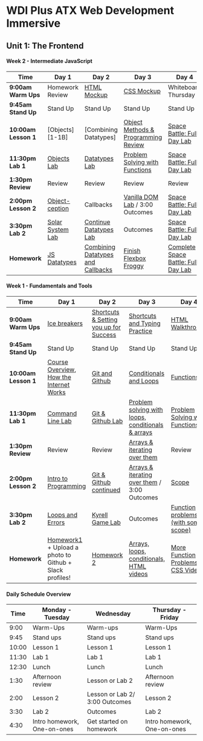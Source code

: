 # WDI Plus ATX Web Development Immersive

## Unit 1: The Frontend
<!--
#### Week 3 - The DOM

Time | Day 1 |    Day 2       | Day 3      | Day 4     | Day  5                                    |
----- | -------- | --------------   | ----------    | --------  | ---------   |
 **9:00am Warm Ups** | Review Homework   | [Responsive Mockup pt 2][1-2A] | [Whiteboard Wednesdays][1-3A]   |[Animation Warm Up][1-3A]         | [Project Scope and Game Design][1-4A]|
 **9:45am Stand Up** | Stand Up   | Stand Up | Stand Up | Stand Up | Stand Up |
 **10:00am Lesson 1** | [CSS Animate][1-1B]    |  [Programmatic DOM]     | [DOM, Events, 'this' Keyword review][1-2B]           | [PokeAsquare][1-3B]      | [Project 1][1-4B]       |  
 **11:30pm Lab 1** | [Animated 404 Lab][1-1C]     |  [Grids and Pyramids][1-2C]   | [Calculator Lab][1-2C]   | [Shape Clicker Lab][1-3C] | [Project 1][1-4C]     |
**1:30pm Review** | Review | Review | Review | Review | Review |
**2:00pm Lesson 2** | [jQuery DOM][1-1D]    |   [Intro to Events][1-2D]  | [Finishing morning lab OR Todo list lesson???][1-2D] / 3:00 Outcomes     | [PokeAsquare Cont. ?][1-3C] | [Project 1 Approvals][1-4D]
**3:30pm Lab 2** | [jQuery Lab][1-1E]    |   [Finishing morning lab OR TODO list lesson][1-2E] | Outcomes | [Tic Tac Toe Lab][1-3C] | [Project 1][2-4E]   |
**Homework** | [jQuery Homework][3-1F]  | [jQuery LOTR][3-2F] | [DOM hangman][3-3F]  | [Finish Tic Tac Toe/ watch Live code of Space Invaders][3-4F] | Project 1 |

[2-1A]: #
[2-1B]: w02/d01/m2-gh-lab/ "Git and GitHub lab"
[2-1C]: w02/d01/m3-callbacks/ "Callbacks"
[2-1D]: w02/d01/m4-building-iterators/ "Callbacks lab"
[2-1E]: https://vimeo.com/36579366 "Brett Victor on Vimeo"
[3-1F]: https://git.generalassemb.ly/WDIplus-ATX/Student-Homework-Repo "jQuery Homework"

[2-2A]: w02/d02/m1-js-calculator-lab/ "JavaScript calculator Lab"
[2-2B]: w02/d02/m1-js-calculator-lab/ "JavaScript calculator Lab"
[3-2C]: w02/d02/m3-css-responsive-design/ "Responsive CSS"
[2-2D]: w02/d02/m4-html-forms "HTML Forms"
[2-2E]: w02/d02/hmwk-microblog/ "Microblog Lab"
[3-2F]: https://git.generalassemb.ly/WDIplus-ATX/Student-Homework-Repo 'jQuery LOTR'

[2-3A]: w02/d03/m1-intro-jquery/ "Intro to jQuery"
[2-3B]: w02/d03/m2-intermediate-jquery/ "Intermediate jQuery"
[2-3C]: w02/d03/m3-bootstrap/ "Bootstrap Intro"
[2-3D]: w02/d03/m4-forms-with-jquery/ "Forms with jQuery"
[3-3F]: https://git.generalassemb.ly/WDIplus-ATX/Student-Homework-Repo 'DOM Hangman'
[3-4F]: https://git.generalassemb.ly/WDIplus-ATX/Student-Homework-Repo 'Finish Tic Tac Toe/ watch Live code of Space Invaders'

[2-4A]: w02/d04/m1-js-prototypes "JS Prototypes"
[2-4B]: w02/d04/m2-jquery-form-practice "More Practice"
[2-4C]: w02/d04/m3-ajax/ "AJAX"
[2-4D]: w02/d04/m4-ajax-lab/ "AJAX Lab"
[2-4E]: # " "
[2-5A]: w02/d05/m1-OOP-flower-lab/ "Flower Power OOP Lab"
[2-5B]: # "Review"
[2-5C]: w02/d05/m4-create-an-issue/ "Create an Issue"
[2-5D]: # " "
[2-5E]: w02/d05/hmwk-fix-an-issue/ "Fix an Issue"
-->

#### Week 2 - Intermediate JavaScript

Time | Day 1 |    Day 2       | Day 3      | Day 4     | Day  5                                    |
----- | -------- | --------------   | ----------    | --------  | ---------   |
 **9:00am Warm Ups** |  Homework Review  | [HTML Mockup][2-2A] | [CSS Mockup][2-3A]   |Whiteboard Thursday         | [Flexbox Froggy][2-4A] |
 **9:45am Stand Up** | Stand Up   | Stand Up | Stand Up | Stand Up | Stand Up ||
 **10:00am Lesson 1** | [Objects][1-1B]    |  [Combining Datatypes]     | [Object Methods & Programming Review][1-2B]           | [Space Battle: Full Day Lab][2-3B]      | [Advanced HTML & CSS][1-4B]       |  
 **11:30pm Lab 1** | [Objects Lab][2-2C]  |  [Datatypes Lab][2-1C]  | [Problem Solving with Functions][1-2C]         | [Space Battle: Full Day Lab][2-3B] | [Advanced HTML & CSS Lab][1-4C]     |
**1:30pm Review** | Review | Review | Review | Review | Review |
**2:00pm Lesson 2** | [Object-ception][1-1D]    |   Callbacks  | [Vanilla DOM Lab][2-4E] / 3:00 Outcomes     | [Space Battle: Full Day Lab][2-3B] | [DOM Intro][1-4D]
**3:30pm Lab 2** | [Solar System Lab][2-1E] |  [Continue Datatypes Lab][2-2E] | Outcomes | [Space Battle: Full Day Lab][2-3B] | [Vanilla DOM Lab][2-4E]   |
**Homework** | [JS Datatypes][2-1F]  | [Combining Datatypes and Callbacks][2-2F] | [Finish Flexbox Froggy][2-4E]  | [Complete Space Battle: Full Day Lab][2-3B] | [Combining Datatypes and Callbacks][2-2F]  |

[2-1A]: #
[2-1B]: w02/d01/m2-gh-lab/ "Git and GitHub lab"
[2-1C]: https://git.generalassemb.ly/WDIplus-ATX/combining-datatypes-morning-lab/blob/master/README.md 'Combining Datatypes Lab'
[2-1D]: w02/d01/m4-building-iterators/ "Callbacks lab"
[2-1E]: https://git.generalassemb.ly/WDIplus-ATX/Afternoon-lab-solarsystem "Solar System Lab"
[2-1F]: https://github.com/myDeveloperJourney/GA-Student-Homework/blob/master/Instructions.md 'Objects and CSS Videos'

[2-2A]: https://git.generalassemb.ly/WDIplus-ATX/warm-ups/blob/master/week-2/tuesday/README.md "Html Mockup"
[2-2B]: w02/d02/m1-js-calculator-lab/ "JavaScript calculator Lab"
[2-2C]: https://git.generalassemb.ly/WDIplus-ATX/Objects-lab/blob/master/README.md "Objects-lab"
[2-2D]: w02/d02/m4-html-forms "HTML Forms"
[2-2E]: https://git.generalassemb.ly/WDIplus-ATX/combining-datatypes-morning-lab/blob/master/README.md "Continued Combining Datatypes"
[2-2F]: https://github.com/myDeveloperJourney/GA-Student-Homework/blob/master/Instructions.md 'Combining Datatypes Homework'

[2-3A]: https://git.generalassemb.ly/WDIplus-ATX/warm-ups/blob/master/week-2/thursday.md "CSS Mockup"
[2-3B]: https://git.generalassemb.ly/WDIplus-ATX/Space-Battle/blob/master/README.md 'Space Battle Lab'
[2-3C]: w02/d03/m3-bootstrap/ "Bootstrap Intro"
[2-3D]: w02/d03/m4-forms-with-jquery/ "Forms with jQuery"
[2-3E]: w02/d03/m5-microblog-bootstrap-refactor/ "Microblog Bootstrap Refactor"

[2-4A]: http://flexboxfroggy.com/ "Flexbox Froggy"
[2-4B]: w02/d04/m2-jquery-form-practice "More Practice"
[2-4C]: w02/d04/m3-ajax/ "AJAX"
[2-4D]: w02/d04/m4-ajax-lab/ "AJAX Lab"
[2-4E]: https://git.generalassemb.ly/WDIplus-ATX/Vanilla-DOM/blob/master/README.md "Vanilla DOM Lab"

[2-5A]: w02/d05/m1-OOP-flower-lab/ "Flower Power OOP Lab"
[2-5B]: # "Review"
[2-5C]: w02/d05/m4-create-an-issue/ "Create an Issue"
[2-5D]: # " "
[2-5E]: w02/d05/hmwk-fix-an-issue/ "Fix an Issue"


#### Week 1 - Fundamentals and Tools

 Time | Day 1 |    Day 2       | Day 3      | Day 4     | Day  5                                    |
----- | -------- | --------------   | ----------    | --------  | ---------   |
 **9:00am Warm Ups** | [Ice breakers][1-1A] | [Shortcuts & Setting you up for Success][1-2A] | [Shortcuts and Typing Practice][1-3A]   |[HTML Walkthrough][1-4A]         | [CSS Walkthrough][1-5A]  
 **9:45am Stand Up** | Stand Up   | Stand Up | Stand Up | Stand Up | Stand Up |
 **10:00am Lesson 1** | [Course Overview][1-1BA], [How the Internet Works][1-1BB]    |  [Git and Github][1-5B]  | [Conditionals and Loops][1-2B]                | [Functions][1-3B]      | Tic Tac Toe Livecode  |  
 **11:30pm Lab 1** | [Command Line Lab][1-1C]     |  [Git & Github Lab][1-5C]   | [Problem solving with loops, conditionals & arrays][1-2C]         | [Problem Solving with Functions][1-3C] | [Psuedo-Coding][1-4C]     |
**1:30pm Review** | Review | Review | [Arrays & iterating over them][1-2D] | Review | Review |
**2:00pm Lesson 2** | [Intro to Programming][1-1D]    |   [Git & Github continued][1-5D]  | [Arrays & iterating over them][1-2D] / 3:00 Outcomes     | [Scope][1-3D] | [Callbacks and Event Listeners][1-4D]
**3:30pm Lab 2** | [Loops and Errors][1-1E]    |    [Kyrell Game Lab][1-5E]  | Outcomes | [Function problems (with some scope)][1-3F] | [Problem Solving][1-4E]   |
**Homework** | [Homework1][1-1C] + Upload a photo to Github + Slack profiles! | [Homework 2][1-2F] | [Arrays, loops, conditionals, HTML videos][1-2E]  | [More Function Problems + CSS Video][1-3E] | [JS-Racer!][1-4F]  |

[1-1A]: https://git.generalassemb.ly/WDIplus-ATX/home/blob/master/welcome.md "Ice Breakers"  
[1-1BA]: https://git.generalassemb.ly/WDIplus-ATX/course-overview/blob/master/README.md "Your Learning Experience"
[1-1BB]: https://git.generalassemb.ly/WDIplus-ATX/how-the-internet-works/blob/master/README.md "How the internet works"
[1-1C]: https://git.generalassemb.ly/WDIplus-ATX/Student-Homework-Repo/blob/master/Week_One/Monday.md "Command Line Lab"
[1-1D]: https://git.generalassemb.ly/WDIplus-ATX/intro-to-programming/blob/master/README.md "Intro to programming"
[1-1E]: https://git.generalassemb.ly/WDIplus-ATX/loops-and-errors/blob/master/README.md "Loops and errors"
[1-1F]: https://git.generalassemb.ly/WDIplus-ATX/Student-Homework-Repo/blob/master/Week_One/Monday.md "Homework 1"

[1-2A]: https://git.generalassemb.ly/WDIplus-ATX/warm-ups/blob/master/week-1/tues.md "Shortcuts & Setting you up for Success"
[1-2B]: https://git.generalassemb.ly/WDIplus-ATX/conditionals-and-loops/blob/master/README.md "Conditionals and Loops"
[1-2C]: https://git.generalassemb.ly/WDIplus-ATX/Problem-Solving-Loops-Conditionals-Arrays "Problem solving with loops, conditionals & arrays"
[1-2D]: https://git.generalassemb.ly/WDIplus-ATX/Arrays-iterating-over-them-/blob/master/README.md "Arrays & iterating over them"
[1-2E]: https://github.com/myDeveloperJourney/GA-Student-Homework/blob/master/Instructions.md "Arrays Loops & Conditionals"
[1-2F]: https://github.com/myDeveloperJourney/GA-Student-Homework/blob/master/Instructions.md "Homework 2"

[1-3A]: https://git.generalassemb.ly/WDIplus-ATX/warm-ups/blob/master/week-1/weds.md "Review Github, Terminal & more"
[1-3B]: https://git.generalassemb.ly/WDIplus-ATX/functions/blob/master/README.md "Functions"
[1-3C]: https://git.generalassemb.ly/WDIplus-ATX/Problem-Solving-With-Functions/blob/master/README.md "Problem Solving With Functions"
[1-3D]: https://git.generalassemb.ly/WDIplus-ATX/Scope/blob/master/README.md "Scope"
[1-3E]: https://github.com/myDeveloperJourney/GA-Student-Homework/blob/master/Instructions.md 'Refresh from today + CSS Videos'
[1-3F]: https://git.generalassemb.ly/WDIplus-ATX/Function-Problems-With-Scope/blob/master/README.md "Function Problems With Scope"

[1-4A]: https://git.generalassemb.ly/WDIplus-ATX/warm-ups/tree/master/week-1/thurs "HTML Mockup"
[1-4B]: w01/d04/m2-DOM-manipulation-and-events "DOM Manipulation and Events"
[1-4C]: https://git.generalassemb.ly/WDIplus-ATX/Pseudo-coding "Psuedo-Coding"
[1-4D]: https://git.generalassemb.ly/WDIplus-ATX/callbacks-and-event-listeners/blob/master/README.md "Callbacks and Event Listeners"
[1-4E]: https://git.generalassemb.ly/WDIplus-ATX/Problem-Solving/blob/master/README.md "Problem Solving"
[1-4F]: https://git.generalassemb.ly/WDIplus-ATX/JS-Racer/blob/master/readme.md "Make a Game"

[1-5A]: https://git.generalassemb.ly/WDIplus-ATX/warm-ups/blob/master/week-1/fri.md "HTML Mockup"
[1-5B]: https://git.generalassemb.ly/WDIplus-ATX/git-and-github/blob/master/README.md "Tools and Setup"
[1-5C]: https://git.generalassemb.ly/WDIplus-ATX/Git-Github-Lab/blob/master/Instructions.md 'Git and Github Lab'
[1-5D]: https://git.generalassemb.ly/WDIplus-ATX/git-and-github "Git and Github cont."
[1-5E]: https://git.generalassemb.ly/WDIplus-ATX/kyrell/blob/master/README.md 'Kyrell'
#### Daily Schedule Overview

Time | Monday - Tuesday | Wednesday |Thursday - Friday |
----- | -------- | ----- | ----- |
9:00  | Warm-Ups | Warm-ups | Warm-Ups |
9:45 | Stand ups | Stand ups | Stand ups |
10:00 | Lesson 1 | Lesson 1 | Lesson 1  |
11:30 | Lab 1 | Lab 1 | Lab 1 |
12:30 | Lunch | Lunch | Lunch |
1:30 | Afternoon review | Lesson or Lab 2 | Afternoon review |
2:00 | Lesson 2 | Lesson or Lab 2/ 3:00 Outcomes | Lesson 2 |
3:30 | Lab 2 | Outcomes | Lab 2 |
4:30 | Intro homework, One-on-ones | Get started on homework | Intro homework, One-on-ones |
